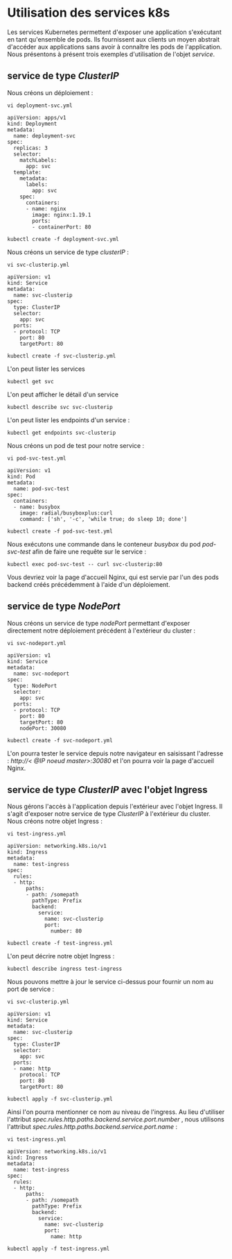 # Utilisation des services k8s
Les services Kubernetes permettent d'exposer une application s'exécutant en tant qu'ensemble de pods. Ils fournissent aux clients un moyen abstrait d'accéder aux applications sans avoir à connaître les pods de l'application. <br>
Nous présentons à présent trois exemples d'utilisation de l'objet *service*.<br>

## service de type *ClusterIP*
Nous créons un déploiement :
```
vi deployment-svc.yml
```

```
apiVersion: apps/v1
kind: Deployment
metadata:
  name: deployment-svc
spec:
  replicas: 3
  selector:
    matchLabels:
      app: svc
  template:
    metadata:
      labels:
        app: svc
    spec:
      containers:
      - name: nginx
        image: nginx:1.19.1
        ports:
        - containerPort: 80
```

```
kubectl create -f deployment-svc.yml
```

Nous créons un service de type *clusterIP* :
```
vi svc-clusterip.yml
```

```
apiVersion: v1
kind: Service
metadata:
  name: svc-clusterip
spec:
  type: ClusterIP
  selector:
    app: svc
  ports:
  - protocol: TCP
    port: 80
    targetPort: 80
```

```
kubectl create -f svc-clusterip.yml
```

L'on peut lister les services
```
kubectl get svc
```

L'on peut afficher le détail d'un service
```
kubectl describe svc svc-clusterip
```

L'on peut lister les endpoints d'un service :
```
kubectl get endpoints svc-clusterip
```

Nous créons un pod de test pour notre service :
```
vi pod-svc-test.yml
```

```
apiVersion: v1
kind: Pod
metadata:
  name: pod-svc-test
spec:
  containers:
  - name: busybox
    image: radial/busyboxplus:curl
    command: ['sh', '-c', 'while true; do sleep 10; done']
```

```
kubectl create -f pod-svc-test.yml
```

Nous exécutons une commande dans le conteneur *busybox* du pod *pod-svc-test* afin de faire une requête sur le service :
```
kubectl exec pod-svc-test -- curl svc-clusterip:80
```

Vous devriez voir la page d'accueil Nginx, qui est servie par l'un des pods backend créés précédemment à l'aide d'un déploiement.<br>

## service de type *NodePort*
Nous créons un service de type *nodePort* permettant d'exposer directement notre déploiement précédent à l'extérieur du cluster :
```
vi svc-nodeport.yml
``` 

```
apiVersion: v1
kind: Service
metadata:
  name: svc-nodeport
spec:
  type: NodePort
  selector:
    app: svc
  ports:
  - protocol: TCP
    port: 80
    targetPort: 80
    nodePort: 30080
``` 

```
kubectl create -f svc-nodeport.yml
```

L'on pourra tester le service depuis notre navigateur en saisissant l'adresse : *http://< @IP noeud master>:30080* et l'on pourra voir la page d'accueil Nginx.<br>

## service de type *ClusterIP* avec l'objet Ingress
Nous gérons l'accès à l'application depuis l'extérieur avec l'objet Ingress. Il s'agit d'exposer notre service de type *ClusterIP* à l'extérieur du cluster.<br>
Nous créons notre objet Ingress :
```
vi test-ingress.yml
```

```
apiVersion: networking.k8s.io/v1
kind: Ingress
metadata:
  name: test-ingress
spec:
  rules:
  - http:
      paths:
      - path: /somepath
        pathType: Prefix
        backend:
          service:
            name: svc-clusterip
            port:
              number: 80
```

```
kubectl create -f test-ingress.yml
```

L'on peut décrire notre objet Ingress :
```
kubectl describe ingress test-ingress
```

Nous pouvons mettre à jour le service ci-dessus pour fournir un nom au port de service :
```
vi svc-clusterip.yml
```

```
apiVersion: v1
kind: Service
metadata:
  name: svc-clusterip
spec:
  type: ClusterIP
  selector:
    app: svc
  ports:
  - name: http
    protocol: TCP
    port: 80
    targetPort: 80
```

```
kubectl apply -f svc-clusterip.yml
```

Ainsi l'on pourra mentionner ce nom au niveau de l'ingress. Au lieu d'utiliser l'attribut *spec.rules.http.paths.backend.service.port.number* , nous utilisons l'attribut *spec.rules.http.paths.backend.service.port.name* :
```
vi test-ingress.yml
```

```
apiVersion: networking.k8s.io/v1
kind: Ingress
metadata:
  name: test-ingress
spec:
  rules:
  - http:
      paths:
      - path: /somepath
        pathType: Prefix
        backend:
          service:
            name: svc-clusterip
            port:
              name: http
```

```
kubectl apply -f test-ingress.yml
```